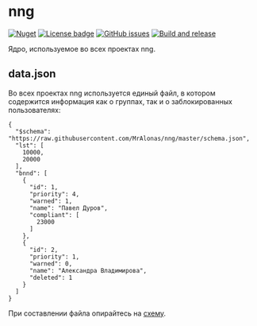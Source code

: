 # nng

[![Nuget](https://img.shields.io/nuget/v/nng)](https://www.nuget.org/packages/nng)
[![License badge](https://img.shields.io/badge/license-EUPL-blue.svg)](LICENSE)
[![GitHub issues](https://img.shields.io/github/issues/MrAlonas/nng)](https://github.com/MrAlonas/nng/issues)
[![Build and release](https://github.com/MrAlonas/nng/actions/workflows/build.yml/badge.svg)](https://github.com/MrAlonas/nng/actions/workflows/build.yml)

Ядро, используемое во всех проектах nng.

## data.json

Во всех проектах nng используется единый файл, в котором содержится информация как о группах, так и о заблокированных пользователях:

```
{
  "$schema": "https://raw.githubusercontent.com/MrAlonas/nng/master/schema.json",
  "lst": [
    10000,
    20000
  ],
  "bnnd": [
    {
      "id": 1,
      "priority": 4,
      "warned": 1,
      "name": "Павел Дуров",
      "compliant": [
        23000
      ]
    },
    {
      "id": 2,
      "priority": 1,
      "warned": 0,
      "name": "Александра Владимирова",
      "deleted": 1
    }
  ]
}
```

При составлении файла опирайтесь на [схему](https://github.com/MrAlonas/nng/blob/master/schema.json).
